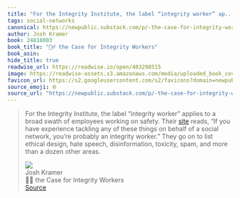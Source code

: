 ```yaml
---
title: "For the Integrity Institute, the label “integrity worker” ap..."
tags: social-networks
canonical: https://newpublic.substack.com/p/-the-case-for-integrity-workers?utm_source=url
author: Josh Kramer
book: 24818003
book_title: "🕵️‍♂️ the Case for Integrity Workers"
book_asin: 
hide_title: true
readwise_url: https://readwise.io/open/483298515
image: https://readwise-assets.s3.amazonaws.com/media/uploaded_book_covers/profile_265723/https3A2F2Fbucketeer-e05bbc84-baa3-437e-9518-adb32be_36JM85M.png
favicon_url: https://s2.googleusercontent.com/s2/favicons?domain=newpublic.substack.com
source_emoji: 🌐
source_url: "https://newpublic.substack.com/p/-the-case-for-integrity-workers?utm_source=url#:~:text=For%20the%20Integrity,dozen%20other%20areas."
---
```


> For the Integrity Institute, the label “integrity worker” applies to a broad swath of employees working on safety. Their [site](https://integrityinstitute.org/) reads, “If you have experience tackling any of these things on behalf of a social network, you’re probably an integrity worker.” They go on to list ethical design, hate speech, disinformation, toxicity, spam, and more than a dozen other areas.
> <div class="quoteback-footer"><div class="quoteback-avatar"><img class="mini-favicon" src="https://s2.googleusercontent.com/s2/favicons?domain=newpublic.substack.com"></div><div class="quoteback-metadata"><div class="metadata-inner"><span style="display:none">FROM:</span><div aria-label="Josh Kramer" class="quoteback-author"> Josh Kramer</div><div aria-label="🕵️‍♂️ the Case for Integrity Workers" class="quoteback-title"> 🕵️‍♂️ the Case for Integrity Workers</div></div></div><div class="quoteback-backlink"><a target="_blank" aria-label="go to the full text of this quotation" rel="noopener" href="https://newpublic.substack.com/p/-the-case-for-integrity-workers?utm_source=url#:~:text=For%20the%20Integrity,dozen%20other%20areas." class="quoteback-arrow"> Source</a></div></div>